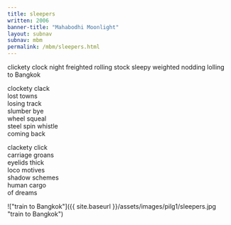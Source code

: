 ```yaml
---
title: sleepers
written: 2006
banner-title: "Mahabodhi Moonlight" 
layout: subnav
subnav: mbm
permalink: /mbm/sleepers.html
---
```


<div class="poem">
clickety clock  
night freighted  
rolling stock  
sleepy weighted  
nodding  
lolling  
to Bangkok
 
clockety clack  
lost towns  
losing track  
slumber bye  
wheel squeal  
steel spin whistle  
coming back
 
clackety click  
carriage groans  
eyelids thick  
loco motives  
shadow schemes  
human cargo  
of dreams
</div>

!["train to Bangkok"]({{ site.baseurl }}/assets/images/pilg1/sleepers.jpg "train to Bangkok")
